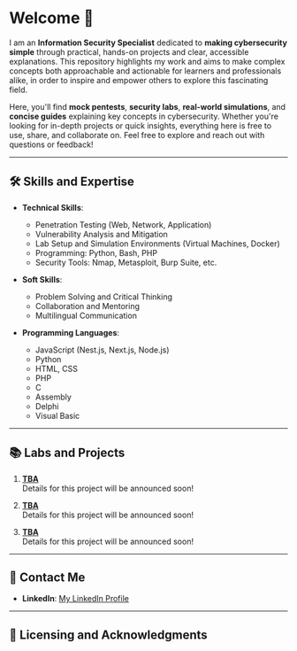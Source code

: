 <!--
**Available Languages**

[![English](./assets/icons/flags/gb.png)](README.md)
[![Español](./assets/icons/flags/es.png)](README_es.md)
[![Português](./assets/icons/flags/pt.png)](README_pt.md)
-->

# Welcome 👋

I am an **Information Security Specialist** dedicated to **making cybersecurity simple** through practical, hands-on projects and clear, accessible explanations. This repository highlights my work and aims to make complex concepts both approachable and actionable for learners and professionals alike, in order to inspire and empower others to explore this fascinating field.

Here, you'll find **mock pentests**, **security labs**, **real-world simulations**, and **concise guides** explaining key concepts in cybersecurity. Whether you're looking for in-depth projects or quick insights, everything here is free to use, share, and collaborate on. Feel free to explore and reach out with questions or feedback!

---

## 🛠️ Skills and Expertise

- **Technical Skills**:
  - Penetration Testing (Web, Network, Application)
  - Vulnerability Analysis and Mitigation
  - Lab Setup and Simulation Environments (Virtual Machines, Docker)
  - Programming: Python, Bash, PHP
  - Security Tools: Nmap, Metasploit, Burp Suite, etc.

- **Soft Skills**:
  - Problem Solving and Critical Thinking
  - Collaboration and Mentoring
  - Multilingual Communication  

- **Programming Languages**:
  - JavaScript (Nest.js, Next.js, Node.js)
  - Python
  - HTML, CSS
  - PHP
  - C
  - Assembly
  - Delphi
  - Visual Basic

---

## 📚 Labs and Projects

1. **[TBA]()**  
   Details for this project will be announced soon!

2. **[TBA]()**  
   Details for this project will be announced soon!

3. **[TBA]()**  
   Details for this project will be announced soon!

---

## 📩 Contact Me

- **LinkedIn**: [My LinkedIn Profile](https://www.linkedin.com/in/arjfabian/)

<!-- <a href="https://linkedin.com"><img src="https://img.shields.io/badge/-LinkedIn-0072b1?&style=for-the-badge&logo=linkedin&logoColor=white" /></a> -->

<!-- **Website**: [My Personal Website](https://yourwebsite.com) -->

---

## 📝 Licensing and Acknowledgments

<!-- All content in this repository is open-source under the [MIT License](LICENSE). Feel free to use it for educational purposes. -->
